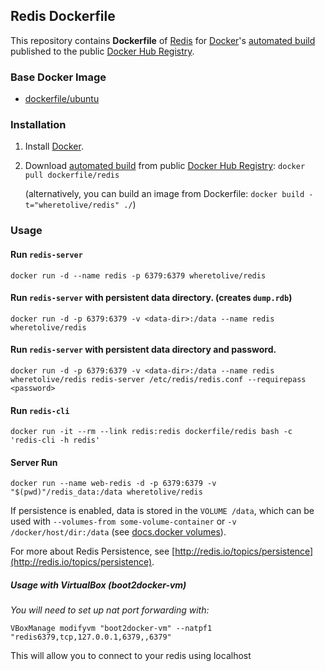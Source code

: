 ## Redis Dockerfile


This repository contains **Dockerfile** of [Redis](http://redis.io/) for [Docker](https://www.docker.com/)'s [automated build](https://registry.hub.docker.com/u/dockerfile/redis/) published to the public [Docker Hub Registry](https://registry.hub.docker.com/).


### Base Docker Image

* [dockerfile/ubuntu](http://dockerfile.github.io/#/ubuntu)


### Installation

1. Install [Docker](https://www.docker.com/).

2. Download [automated build](https://registry.hub.docker.com/u/dockerfile/redis/) from public [Docker Hub Registry](https://registry.hub.docker.com/): `docker pull dockerfile/redis`

   (alternatively, you can build an image from Dockerfile: `docker build -t="wheretolive/redis" ./`)


### Usage

#### Run `redis-server`

    docker run -d --name redis -p 6379:6379 wheretolive/redis

#### Run `redis-server` with persistent data directory. (creates `dump.rdb`)

    docker run -d -p 6379:6379 -v <data-dir>:/data --name redis wheretolive/redis

#### Run `redis-server` with persistent data directory and password.

    docker run -d -p 6379:6379 -v <data-dir>:/data --name redis wheretolive/redis redis-server /etc/redis/redis.conf --requirepass <password>

#### Run `redis-cli`

    docker run -it --rm --link redis:redis dockerfile/redis bash -c 'redis-cli -h redis'



#### Server Run

    docker run --name web-redis -d -p 6379:6379 -v "$(pwd)"/redis_data:/data wheretolive/redis

If persistence is enabled, data is stored in the `VOLUME /data`, which can be
used with `--volumes-from some-volume-container` or `-v /docker/host/dir:/data`
(see [docs.docker volumes](http://docs.docker.com/userguide/dockervolumes/)).

For more about Redis Persistence, see
[http://redis.io/topics/persistence](http://redis.io/topics/persistence).

##### Usage with VirtualBox (boot2docker-vm)

_You will need to set up nat port forwarding with:_

    VBoxManage modifyvm "boot2docker-vm" --natpf1 "redis6379,tcp,127.0.0.1,6379,,6379"

This will allow you to connect to your redis using localhost

